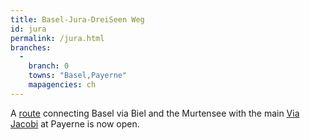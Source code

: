 ```yaml
---
title: Basel-Jura-DreiSeen Weg
id: jura
permalink: /jura.html
branches:
  -
    branch: 0
    towns: "Basel,Payerne"
    mapagencies: ch
---
```


A [route][0] connecting Basel via Biel and the Murtensee with the main [Via Jacobi][1] at Payerne is now open.

[0]: http://www.jakobsweg.ch/home/wegstrecken/anschlussweg-basel-jura-dreiseenweg/
[1]: jacobi.html